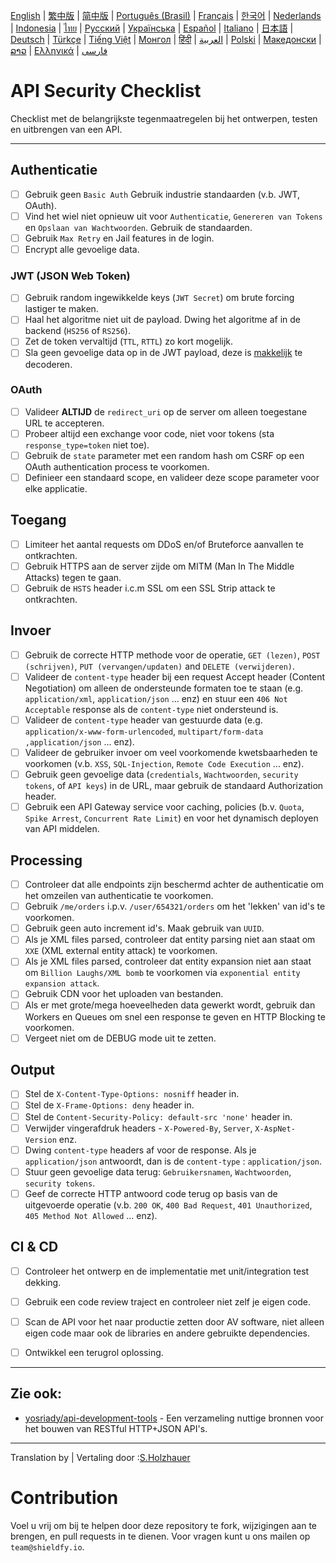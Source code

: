 [English](./README.md) | [繁中版](./README-tw.md) | [简中版](./README-zh.md) | [Português (Brasil)](./README-pt_BR.md) | [Français](./README-fr.md) | [한국어](./README-ko.md) | [Nederlands](./README-nl.md) | [Indonesia](./README-id.md) | [ไทย](./README-th.md) | [Русский](./README-ru.md) | [Українська](./README-uk.md) | [Español](./README-es.md) | [Italiano](./README-it.md) | [日本語](./README-ja.md) | [Deutsch](./README-de.md) | [Türkçe](./README-tr.md) | [Tiếng Việt](./README-vi.md) | [Монгол](./README-mn.md) | [हिंदी](./README-hi.md) | [العربية](./README-ar.md) | [Polski](./README-pl.md) | [Македонски](./README-mk.md) | [ລາວ](./README-lo.md) | [Ελληνικά](./README-el.md) | [فارسی](./README-fa.md)

# API Security Checklist
Checklist met de belangrijkste tegenmaatregelen bij het ontwerpen, testen en uitbrengen van een API.


---

## Authenticatie
- [ ] Gebruik geen `Basic Auth` Gebruik industrie standaarden (v.b. JWT, OAuth).
- [ ] Vind het wiel niet opnieuw uit voor `Authenticatie`, `Genereren van Tokens` en `Opslaan van Wachtwoorden`. Gebruik de standaarden.
- [ ] Gebruik `Max Retry` en Jail features in de login.
- [ ] Encrypt alle gevoelige data.

### JWT (JSON Web Token)
- [ ] Gebruik random ingewikkelde keys (`JWT Secret`) om brute forcing lastiger te maken.
- [ ] Haal het algoritme niet uit de payload. Dwing het algoritme af in de backend (`HS256` of `RS256`).
- [ ] Zet de token vervaltijd (`TTL`, `RTTL`) zo kort mogelijk.
- [ ] Sla geen gevoelige data op in de JWT payload, deze is [makkelijk](https://jwt.io/#debugger-io) te decoderen.

### OAuth
- [ ] Valideer **ALTIJD** de `redirect_uri` op de server om alleen toegestane URL te accepteren.
- [ ] Probeer altijd een exchange voor code, niet voor tokens (sta `response_type=token` niet toe).
- [ ] Gebruik de `state` parameter met een random hash om CSRF op een OAuth authentication process te voorkomen.
- [ ] Definieer een standaard scope, en valideer deze scope parameter voor elke applicatie.

## Toegang
- [ ] Limiteer het aantal requests om DDoS en/of Bruteforce aanvallen te ontkrachten.
- [ ] Gebruik HTTPS aan de server zijde om MITM (Man In The Middle Attacks) tegen te gaan.
- [ ] Gebruik de `HSTS` header i.c.m SSL om een SSL Strip attack te ontkrachten.

## Invoer
- [ ] Gebruik de correcte HTTP methode voor de operatie, `GET (lezen)`, `POST (schrijven)`, `PUT (vervangen/updaten)` and `DELETE (verwijderen)`.
- [ ] Valideer de `content-type` header bij een request Accept header (Content Negotiation) om alleen de ondersteunde formaten toe te staan (e.g. `application/xml`, `application/json` ... enz) en stuur een `406 Not Acceptable` response als de `content-type` niet ondersteund is.
- [ ] Valideer de `content-type` header van gestuurde data (e.g. `application/x-www-form-urlencoded`, `multipart/form-data ,application/json` ... enz).
- [ ] Valideer de gebruiker invoer om veel voorkomende kwetsbaarheden te voorkomen (v.b. `XSS`, `SQL-Injection`, `Remote Code Execution` ... enz).
- [ ] Gebruik geen gevoelige data (`credentials`, `Wachtwoorden`, `security tokens`, of `API keys`) in de URL, maar gebruik de standaard Authorization header.
- [ ] Gebruik een API Gateway service voor caching, policies (b.v. `Quota`, `Spike Arrest`, `Concurrent Rate Limit`) en voor het dynamisch deployen van API middelen.

## Processing
- [ ] Controleer dat alle endpoints zijn beschermd achter de authenticatie om het omzeilen van authenticatie te voorkomen.
- [ ] Gebruik `/me/orders` i.p.v. `/user/654321/orders` om het 'lekken' van id's te voorkomen.
- [ ] Gebruik geen auto increment id's. Maak gebruik van `UUID`.
- [ ] Als je XML files parsed, controleer dat entity parsing niet aan staat om `XXE` (XML external entity attack) te voorkomen.
- [ ] Als je XML files parsed, controleer dat entity expansion niet aan staat om `Billion Laughs/XML bomb` te voorkomen via `exponential entity expansion attack`.
- [ ] Gebruik CDN voor het uploaden van bestanden.
- [ ] Als er met grote/mega hoeveelheden data gewerkt wordt, gebruik dan Workers en Queues om snel een response te geven en HTTP Blocking te voorkomen.
- [ ] Vergeet niet om de DEBUG mode uit te zetten.

## Output
- [ ] Stel de `X-Content-Type-Options: nosniff` header in.
- [ ] Stel de `X-Frame-Options: deny` header in.
- [ ] Stel de `Content-Security-Policy: default-src 'none'` header in.
- [ ] Verwijder vingerafdruk headers - `X-Powered-By`, `Server`, `X-AspNet-Version` enz.
- [ ] Dwing `content-type` headers af voor de response. Als je `application/json` antwoordt, dan is de `content-type` : `application/json`.
- [ ] Stuur geen gevoelige data terug: `Gebruikersnamen`, `Wachtwoorden`, `security tokens`.
- [ ] Geef de correcte HTTP antwoord code terug op basis van de uitgevoerde operatie (v.b. `200 OK`, `400 Bad Request`, `401 Unauthorized`, `405 Method Not Allowed` ... enz).

## CI & CD
- [ ] Controleer het ontwerp en de implementatie met unit/integration test dekking.
- [ ] Gebruik een code review traject en controleer niet zelf je eigen code.
- [ ] Scan de API voor het naar productie zetten door AV software, niet alleen eigen code maar ook de libraries en andere gebruikte dependencies.
- [ ] Ontwikkel een terugrol oplossing.


---

## Zie ook:
- [yosriady/api-development-tools](https://github.com/yosriady/api-development-tools) - Een verzameling nuttige bronnen voor het bouwen van RESTful HTTP+JSON API's.


---

Translation by | Vertaling door :[S.Holzhauer](https://github.com/SHolzhauer)

# Contribution
Voel u vrij om bij te helpen door deze repository te fork, wijzigingen aan te brengen, en pull requests in te dienen. Voor vragen kunt u ons mailen op `team@shieldfy.io`.
